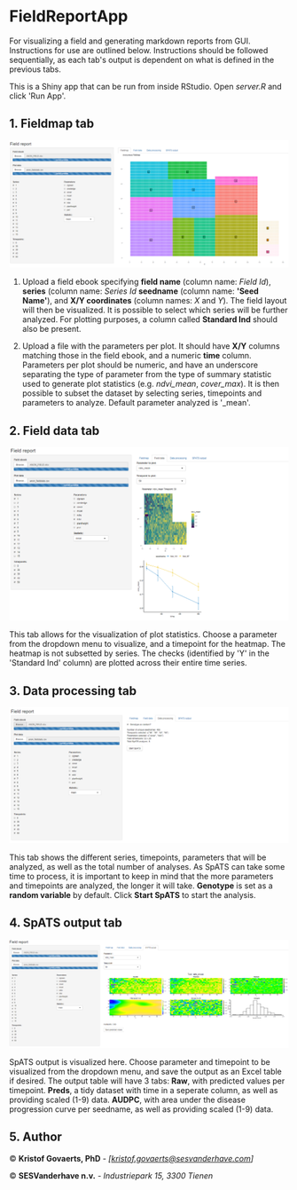 # FieldReportApp
 For visualizing a field and generating markdown reports from GUI. Instructions for use are outlined below. Instructions should be followed sequentially, as each tab's output is dependent on what is defined in the previous tabs. 
 
 This is a Shiny app that can be run from inside RStudio. Open *server.R* and click 'Run App'. 

 ## 1. Fieldmap tab
 ![Example](/Example01.PNG)
 
 1. Upload a field ebook specifying **field name** (column name: *Field Id*), **series** (column name: *Series Id* **seedname** (column name: **'Seed Name'**), and **X/Y coordinates** (column names: *X* and *Y*). The field layout will then be visualized. It is possible to select which series will be further analyzed. For plotting purposes, a column called **Standard Ind** should also be present.
 
 2. Upload a file with the parameters per plot. It should have **X/Y** columns matching those in the field ebook, and a numeric **time** column. Parameters per plot should be numeric, and have an underscore separating the type of parameter from the type of summary statistic used to generate plot statistics (e.g. *ndvi_mean*, *cover_max*). It is then possible to subset the dataset by selecting series, timepoints and parameters to analyze. Default parameter analyzed is '_mean'. 
 
 ## 2. Field data tab 
 ![Example](/Example02.PNG)
 
 This tab allows for the visualization of plot statistics. Choose a parameter from the dropdown menu to visualize, and a timepoint for the heatmap. The heatmap is not subsetted by series. The checks (identified by 'Y' in the 'Standard Ind' column) are plotted across their entire time series. 
 
 ## 3. Data processing tab
  ![Example](/Example03.PNG)
    
This tab shows the different series, timepoints, parameters that will be analyzed, as well as the total number of analyses. As SpATS can take some time to process, it is important to keep in mind that the more parameters and timepoints are analyzed, the longer it will take. **Genotype** is set as a **random variable** by default. Click **Start SpATS** to start the analysis.
    
 ## 4. SpATS output tab 
  ![Example](/Example04.png)

SpATS output is visualized here. Choose parameter and timepoint to be visualized from the dropdown menu, and save the output as an Excel table if desired. The output table will have 3 tabs: **Raw**, with predicted values per timepoint. **Preds**, a tidy dataset with time in a seperate column, as well as providing scaled (1-9) data. **AUDPC**, with area under the disease progression curve per seedname, as well as providing scaled (1-9) data.

## 5. Author

© **Kristof Govaerts, PhD** - *[kristof.govaerts@sesvanderhave.com]*

© **SESVanderhave n.v.** - *Industriepark 15, 3300 Tienen* 
